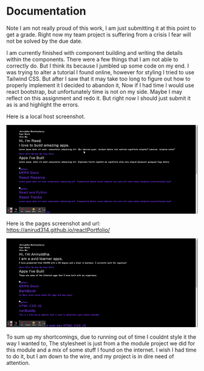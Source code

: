 # Documentation
Note I am not really proud of this work, I am just submitting it at this point to get a grade. Right now my team project is suffering from a crisis I fear will not be solved by the due date.

I am currently finished with component building and writing the details within the components. There were a few things that I am not able to correctly do. But I think its because I jumbled up some code on my end. I was trying to alter a tutorial I found online, however for styling I tried to use Tailwind CSS. But after I saw that it may take too long to figure out how to properly implement it I decided to abandon it, Now if I had time I would use react bootstrap, but unfortunately time is not on my side. Maybe I may reflect on this assignment and redo it. But right now I should just submit it as is and highlight the errors.

Here is a local host screenshot.

![Local host screenshot](./Assets/local.gif)

Here is the pages screenshot and url: https://anirud314.github.io/reactPortfolio/

![github pages screenshot](./Assets/pages.gif)

To sum up my shortcomings, due to running out of time I couldnt style it the way I wanted to, The stylesheet is just from a the module project we did for this module and a mix of some stuff I found on the internet. I wish I had time to do it, but I am down to the wire, and my project is in dire need of attention.
